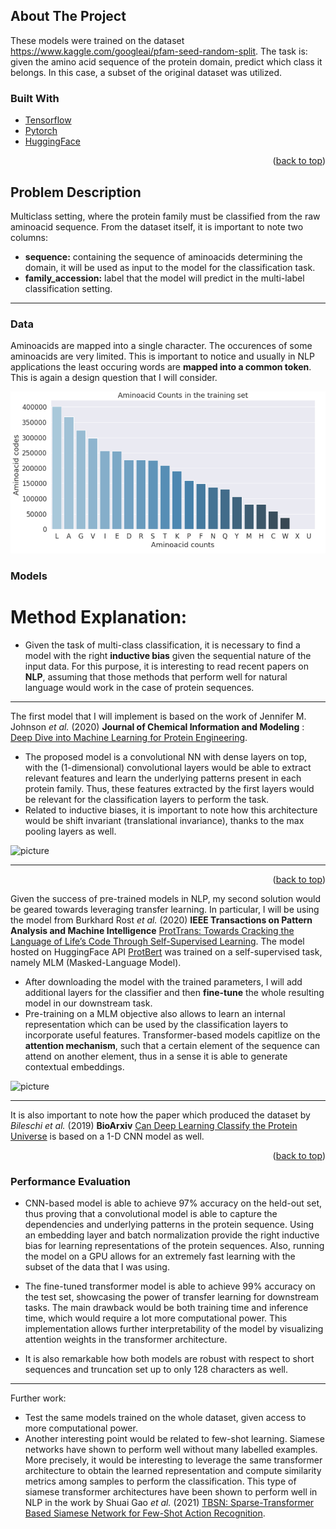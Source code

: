  <!-- ABOUT THE PROJECT -->
## About The Project


These models were trained on the dataset <url>https://www.kaggle.com/googleai/pfam-seed-random-split<url>.
The task is: given the amino acid sequence of the protein domain, predict which class it belongs. In this case, a subset of the original dataset was utilized.




### Built With

* [Tensorflow](https://www.tensorflow.org/)
* [Pytorch](https://pytorch.org/)
* [HuggingFace](https://huggingface.co/)
 

<p align="right">(<a href="#top">back to top</a>)</p>



<!-- GETTING STARTED -->
## Problem Description

Multiclass setting, where the protein family must be classified from the raw aminoacid sequence. From the dataset itself, it is important to note two columns:



*   **sequence:** containing the sequence of aminoacids determining the domain, it will be used as input to the model for the classification task.
*   **family_accession:** label that the model will predict in the multi-label classification setting.



---

### Data

Aminoacids are mapped into a single character. The occurences of some aminoacids are very limited. This is important to notice and usually in NLP applications the least occuring words are **mapped into a common token**. This is again a design question that I will consider. 


![aa](images/aa_dis.png?raw=true)


### Models
# Method Explanation:



*   Given the task of multi-class classification, it is necessary to find a model with the right **inductive bias** given the sequential nature of the input data. For this purpose, it is interesting to read recent papers on **NLP**, assuming that those methods that perform well for natural language would work in the case of protein sequences.
---
The first model that I will implement is based on the work of Jennifer M. Johnson *et al.* (2020) **Journal of Chemical Information and Modeling** : [Deep Dive into Machine Learning for Protein Engineering](https://pubs.acs.org/doi/10.1021/acs.jcim.0c00073).


*   The proposed model is a convolutional NN with dense layers on top, with the (1-dimensional) convolutional layers would be able to extract relevant features and learn the underlying patterns present in each protein family. Thus, these features extracted by the first layers would be relevant for the classification layers to perform the task.
*   Related to inductive biases, it is important to note how this architecture would be shift invariant (translational invariance), thanks to the max pooling layers as well.

![picture](https://drive.google.com/uc?export=view&id=1YCmmJ30kkwD8-h8erAadAK89uBlZVTst)


---
<p align="right">(<a href="#top">back to top</a>)</p>

Given the success of pre-trained models in NLP, my second solution would be geared towards leveraging transfer learning. In particular, I will be using the model from Burkhard Rost *et al.* (2020) **IEEE Transactions on Pattern Analysis and Machine Intelligence** [ProtTrans: Towards Cracking the Language of Life’s Code Through Self-Supervised Learning](https://doi.org/10.1101/2020.07.12.199554). The model hosted on HuggingFace API [ProtBert](https://huggingface.co/Rostlab/prot_bert) was trained on a self-supervised task, namely MLM (Masked-Language Model). 



*   After downloading the model with the trained parameters, I will add additional layers for the classifier and then **fine-tune** the whole resulting model in our downstream task. 
*   Pre-training on a MLM objective also allows to learn an internal representation which can be used by the classification layers to incorporate useful features. Transformer-based models capitlize on the **attention mechanism**, such that a certain element of the sequence can attend on another element, thus in a sense it is able to generate contextual embeddings.


![picture](https://drive.google.com/uc?export=view&id=15jY6eLQJ_K3nwi_kb5_niNqLPdeXKugz)




---


It is also important to note how the paper which produced the dataset by *Bileschi et al.* (2019) **BioArxiv** [Can Deep Learning Classify the Protein Universe](https://research.google/pubs/pub48390/#:~:text=Our%20model%20co%2Dlocates%20sequences,purpose%20protein%20function%20prediction%20tools.) is based on a 1-D CNN model as well. 

<p align="right">(<a href="#top">back to top</a>)</p>

### Performance Evaluation



*   CNN-based model is able to achieve 97% accuracy on the held-out set, thus proving that a convolutional model is able to capture the dependencies and underlying patterns in the protein sequence. Using an embedding layer and batch normalization provide the right inductive bias for learning representations of the protein sequences. Also, running the model on a GPU allows for an extremely fast learning with the subset of the data that I was using.
*   The fine-tuned transformer model is able to achieve 99% accuracy on the test set, showcasing the power of transfer learning for downstream tasks. The main drawback would be both training time and inference time, which would require a lot more computational power. This implementation allows further interpretability of the model by visualizing attention weights in the transformer architecture.


*   It is also remarkable how both models are robust with respect to short sequences and truncation set up to only 128 characters as well. 







---


Further work:



*   Test the same models trained on the whole dataset, given access to more computational power.
*   Another interesting point would be related to few-shot learning. Siamese networks have shown to perform well without many labelled examples. More precisely, it would be interesting to leverage the same transformer architecture to obtain the learned representation and compute similarity metrics among samples to perform the classification. This type of siamese transformer architectures have been shown to perform well in NLP in the work by Shuai Gao *et al.* (2021) [TBSN: Sparse-Transformer Based Siamese Network for Few-Shot Action Recognition](https://ieeexplore.ieee.org/document/9441568).

